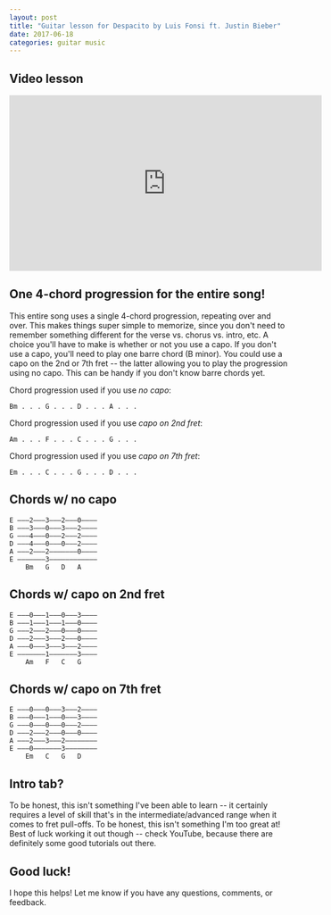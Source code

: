 ```yaml
---
layout: post
title: "Guitar lesson for Despacito by Luis Fonsi ft. Justin Bieber"
date: 2017-06-18
categories: guitar music
---
```


## Video lesson

<iframe width="560" height="315" src="https://www.youtube.com/embed/kK6w56i4C1M" frameborder="0" allowfullscreen></iframe>

## One 4-chord progression for the entire song!

This entire song uses a single 4-chord progression, repeating over and over. This makes things super simple to memorize, since you don't need to remember something different for the verse vs. chorus vs. intro, etc. A choice you'll have to make is whether or not you use a capo. If you don't use a capo, you'll need to play one barre chord (B minor). You could use a capo on the 2nd or 7th fret -- the latter allowing you to play the progression using no capo. This can be handy if you don't know barre chords yet.

Chord progression used if you use *no capo*:

    Bm . . . G . . . D . . . A . . .

Chord progression used if you use *capo on 2nd fret*:

    Am . . . F . . . C . . . G . . .

Chord progression used if you use *capo on 7th fret*:

    Em . . . C . . . G . . . D . . .

## Chords w/ no capo

    E –––2–––3–––2–––0––––
    B –––3–––0–––3–––2––––
    G –––4–––0–––2–––2––––
    D –––4–––0–––0–––2––––
    A –––2–––2–––––––0––––
    E –––––––3––––––––––––
        Bm   G   D   A

## Chords w/ capo on 2nd fret

    E –––0–––1–––0–––3––––
    B –––1–––1–––1–––0––––
    G –––2–––2–––0–––0––––
    D –––2–––3–––2–––0––––
    A –––0–––3–––3–––2––––
    E –––––––1–––––––3––––
        Am   F   C   G

## Chords w/ capo on 7th fret

    E –––0–––0–––3–––2––––
    B –––0–––1–––0–––3––––
    G –––0–––0–––0–––2––––
    D –––2–––2–––0–––0––––
    A –––2–––3–––2––––––––
    E –––0–––––––3––––––––
        Em   C   G   D

## Intro tab?

To be honest, this isn't something I've been able to learn -- it certainly requires a level of skill that's in the intermediate/advanced range when it comes to fret pull-offs. To be honest, this isn't something I'm too great at! Best of luck working it out though -- check YouTube, because there are definitely some good tutorials out there.

## Good luck!

I hope this helps! Let me know if you have any questions, comments, or feedback.
